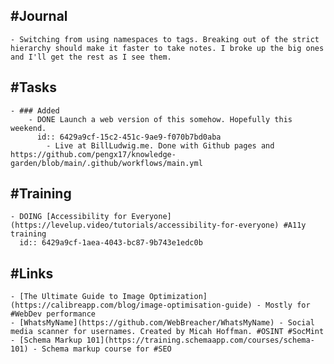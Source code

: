 ## #Journal
	- Switching from using namespaces to tags. Breaking out of the strict hierarchy should make it faster to take notes. I broke up the big ones and I'll get the rest as I see them.
## #Tasks
	- ### Added
		- DONE Launch a web version of this somehow. Hopefully this weekend.
		  id:: 6429a9cf-15c2-451c-9ae9-f070b7bd0aba
			- Live at BillLudwig.me. Done with Github pages and https://github.com/pengx17/knowledge-garden/blob/main/.github/workflows/main.yml
## #Training
	- DOING [Accessibility for Everyone](https://levelup.video/tutorials/accessibility-for-everyone) #A11y training
	  id:: 6429a9cf-1aea-4043-bc87-9b743e1edc0b
## #Links
	- [The Ultimate Guide to Image Optimization](https://calibreapp.com/blog/image-optimisation-guide) - Mostly for #WebDev performance
	- [WhatsMyName](https://github.com/WebBreacher/WhatsMyName) - Social media scanner for usernames. Created by Micah Hoffman. #OSINT #SocMint
	- [Schema Markup 101](https://training.schemaapp.com/courses/schema-101) - Schema markup course for #SEO